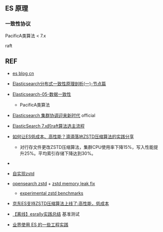 
## ES 原理


### 一致性协议

PacificA类算法  < 7.x

raft 

## REF

-  [es blog cn](https://www.elastic.co/cn/blog/)

- [Elasticsearch分布式一致性原理剖析(一)-节点篇](https://developer.aliyun.com/article/797309)
- [Elasticsearch-05-数据一致性](https://www.cnblogs.com/primabrucexu/p/15009955.html)
    - PacificA类算法
- [Elasticsearch 集群协调迎来新时代](https://www.elastic.co/cn/blog/a-new-era-for-cluster-coordination-in-elasticsearch) official
- [ElasticSearch 7.x的raft算法选主流程](https://cloud.tencent.com/developer/article/1826426)

- [如何让ES低成本、高性能？滴滴落地ZSTD压缩算法的实践分享](https://armsword.com/2023/08/11/didi-es-zstd/)
    - 对行存文件更改ZSTD压缩算法，集群CPU使用率下降15%，写入性能提升25%。平均索引存储下降达到30%。
- [](https://github.com/tencentyun/qcloud-documents/blob/master/product/%E5%A4%A7%E6%95%B0%E6%8D%AE%E4%B8%8EAI/Elasticsearch%20Service/ES%E5%86%85%E6%A0%B8%E5%A2%9E%E5%BC%BA/%E5%8E%8B%E7%BC%A9%E7%AE%97%E6%B3%95%E4%BC%98%E5%8C%96.md)

- [自实现zstd](https://github.com/LuXugang/Lucene-7.x-9.x/issues/40)

- [opensearch zstd](https://github.com/opensearch-project/OpenSearch/pull/3577) + [zstd memory leak fix](https://github.com/opensearch-project/OpenSearch/pull/9403)
    - [experimental zstd benchmarks](https://github.com/opensearch-project/OpenSearch/issues/7805)

- [京东ES支持ZSTD压缩算法上线了:高性能，低成本](https://www.cnblogs.com/Jcloud/p/17964961)


- [【离线】esrally实践总结](https://developer.aliyun.com/article/851848) 基准测试

- [业界使用 ES 的一些工程实践](https://www.cnblogs.com/hapjin/p/17892378.html)
